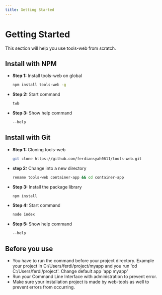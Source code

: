 ```yaml
---
title: Getting Started
---
```


# Getting Started

This section will help you use tools-web from scratch.

## Install with NPM

- **Step 1:** Install tools-web on global
  ```bash
  npm install tools-web -g
  ```
- **Step 2:** Start command
  ```bash
  twb
  ```
- **Step 3:** Show help command
  ```bash
  --help
  ```

## Install with Git

- **Step 1:** Cloning tools-web
  ```bash
  git clone https://github.com/ferdiansyah0611/tools-web.git
  ```
- **step 2:** Change into a new directory
  ```bash
  rename tools-web container-app && cd container-app
  ```
- **Step 3:** Install the package library
  ```bash
  npm install
  ```
- **Step 4:** Start command
  ```bash
  node index
  ```
- **Step 5:** Show help command
  ```bash
  --help
  ```

## Before you use
- You have to run the command before your project directory.
Example your project in C:/Users/ferdi/project/myapp and you run 'cd C:/Users/ferdi/project'. Change default app 'app myapp'
- Run your Command Line Interface with administration to prevent error.
- Make sure your installation project is made by web-tools as well to prevent errors from occurring.